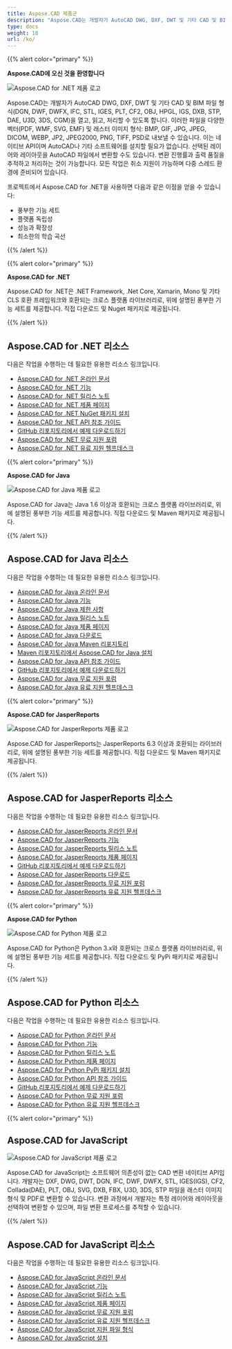 ```yaml
---
title: Aspose.CAD 제품군
description: "Aspose.CAD는 개발자가 AutoCAD DWG, DXF, DWT 및 기타 CAD 및 BIM 파일 형식(DGN, DWF, DWFX, IFC, STL, IGES, PLT, CF2, OBJ, HPGL, IGS, DXB, STP, DAE, U3D, 3DS, CGM 등)을 열고, 읽고, 처리할 수 있도록 합니다."
type: docs
weight: 10
url: /ko/
---
```


{{% alert color="primary" %}}

**Aspose.CAD에 오신 것을 환영합니다**

![Aspose.CAD for .NET 제품 로고](/_assets/home_1.png)

Aspose.CAD는 개발자가 AutoCAD DWG, DXF, DWT 및 기타 CAD 및 BIM 파일 형식(DGN, DWF, DWFX, IFC, STL, IGES, PLT, CF2, OBJ, HPGL, IGS, DXB, STP, DAE, U3D, 3DS, CGM)을 열고, 읽고, 처리할 수 있도록 합니다. 이러한 파일을 다양한 벡터(PDF, WMF, SVG, EMF) 및 래스터 이미지 형식: BMP, GIF, JPG, JPEG, DICOM, WEBP, JP2, JPEG2000, PNG, TIFF, PSD로 내보낼 수 있습니다. 이는 네이티브 API이며 AutoCAD나 기타 소프트웨어를 설치할 필요가 없습니다. 선택된 레이어와 레이아웃을 AutoCAD 파일에서 변환할 수도 있습니다.
변환 진행률과 출력 품질을 추적하고 처리하는 것이 가능합니다. 모든 작업은 취소 지원이 가능하며 다중 스레드 환경에 준비되어 있습니다.

프로젝트에서 Aspose.CAD for .NET을 사용하면 다음과 같은 이점을 얻을 수 있습니다:

- 풍부한 기능 세트
- 플랫폼 독립성
- 성능과 확장성
- 최소한의 학습 곡선

{{% /alert %}}

{{% alert color="primary" %}}

**Aspose.CAD for .NET**

Aspose.CAD for .NET은 .NET Framework, .Net Core, Xamarin, Mono 및 기타 CLS 호환 프레임워크와 호환되는 크로스 플랫폼 라이브러리로, 위에 설명된 풍부한 기능 세트를 제공합니다. 직접 다운로드 및 Nuget 패키지로 제공됩니다.

{{% /alert %}}

## **Aspose.CAD for .NET 리소스**

다음은 작업을 수행하는 데 필요한 유용한 리소스 링크입니다.

- [Aspose.CAD for .NET 온라인 문서](/ko/cad/net/)
- [Aspose.CAD for .NET 기능](/ko/cad/net/product-overview/#advanced-api-features)
- [Aspose.CAD for .NET 릴리스 노트](https://releases.aspose.com/cad/net/release-notes/)
- [Aspose.CAD for .NET 제품 페이지](https://products.aspose.com/cad/net/)
- [Aspose.CAD for .NET NuGet 패키지 설치](https://www.nuget.org/packages/Aspose.CAD/)
- [Aspose.CAD for .NET API 참조 가이드](https://reference.aspose.com/cad/net)
- [GitHub 리포지토리에서 예제 다운로드하기](https://github.com/aspose-cad/Aspose.CAD-for-.NET)
- [Aspose.CAD for .NET 무료 지원 포럼](https://forum.aspose.com/c/cad/19)
- [Aspose.CAD for .NET 유료 지원 헬프데스크](https://helpdesk.aspose.com/)

{{% alert color="primary" %}}

**Aspose.CAD for Java**

![Aspose.CAD for Java 제품 로고](/_assets/home_2.png)

Aspose.CAD for Java는 Java 1.6 이상과 호환되는 크로스 플랫폼 라이브러리로, 위에 설명된 풍부한 기능 세트를 제공합니다. 직접 다운로드 및 Maven 패키지로 제공됩니다.

{{% /alert %}}

## **Aspose.CAD for Java 리소스**

다음은 작업을 수행하는 데 필요한 유용한 리소스 링크입니다.

- [Aspose.CAD for Java 온라인 문서](/ko/cad/java/)
- [Aspose.CAD for Java 기능](/ko/cad/java/product-overview/#advanced-api-features)
- [Aspose.CAD for Java 제한 사항](/ko/cad/java/product-overview/#not-yet-supported)
- [Aspose.CAD for Java 릴리스 노트](https://releases.aspose.com/cad/java/release-notes/)
- [Aspose.CAD for Java 제품 페이지](https://products.aspose.com/cad/java/)
- [Aspose.CAD for Java 다운로드](https://releases.aspose.com/cad/java/)
- [Aspose.CAD for Java Maven 리포지토리](https://releases.aspose.com/java/repo/com/aspose/aspose-cad/)
- [Maven 리포지토리에서 Aspose.CAD for Java 설치](/ko/cad/java/installation/)
- [Aspose.CAD for Java API 참조 가이드](https://reference.aspose.com/cad/java)
- [GitHub 리포지토리에서 예제 다운로드하기](https://github.com/aspose-cad/Aspose.CAD-for-Java)
- [Aspose.CAD for Java 무료 지원 포럼](https://forum.aspose.com/c/cad/19)
- [Aspose.CAD for Java 유료 지원 헬프데스크](https://helpdesk.aspose.com/)

{{% alert color="primary" %}}

**Aspose.CAD for JasperReports**

![Aspose.CAD for JasperReports 제품 로고](/_assets/home_3.png)

Aspose.CAD for JasperReports는 JasperReports 6.3 이상과 호환되는 라이브러리로, 위에 설명된 풍부한 기능 세트를 제공합니다. 직접 다운로드 및 Maven 패키지로 제공됩니다.

{{% /alert %}}

## **Aspose.CAD for JasperReports 리소스**

다음은 작업을 수행하는 데 필요한 유용한 리소스 링크입니다.

- [Aspose.CAD for JasperReports 온라인 문서](/ko/cad/jasperreports/)
- [Aspose.CAD for JasperReports 기능](/ko/cad/jasperreports/features-overview/)
- [Aspose.CAD for JasperReports 릴리스 노트](https://releases.aspose.com/cad/jasperreports/release-notes/)
- [Aspose.CAD for JasperReports 제품 페이지](https://products.aspose.com/cad/jasperreports/)
- [GitHub 리포지토리에서 예제 다운로드하기](https://github.com/aspose-cad/Aspose.CAD-for-JasperReports)
- [Aspose.CAD for JasperReports 다운로드](https://downloads.aspose.com/cad/jasperreports)
- [Aspose.CAD for JasperReports 무료 지원 포럼](https://forum.aspose.com/c/cad/19)
- [Aspose.CAD for JasperReports 유료 지원 헬프데스크](https://helpdesk.aspose.com/)

{{% alert color="primary" %}}

**Aspose.CAD for Python**

![Aspose.CAD for Python 제품 로고](/_assets/home_4.png)

Aspose.CAD for Python은 Python 3.x와 호환되는 크로스 플랫폼 라이브러리로, 위에 설명된 풍부한 기능 세트를 제공합니다. 직접 다운로드 및 PyPi 패키지로 제공됩니다.

{{% /alert %}}

## **Aspose.CAD for Python 리소스**

다음은 작업을 수행하는 데 필요한 유용한 리소스 링크입니다.

- [Aspose.CAD for Python 온라인 문서](/ko/cad/python-net/)
- [Aspose.CAD for Python 기능](/ko/cad/python-net/product-overview/#advanced-api-features)
- [Aspose.CAD for Python 릴리스 노트](https://releases.aspose.com/cad/python-net/release-notes/)
- [Aspose.CAD for Python 제품 페이지](https://products.aspose.com/cad/python-net/)
- [Aspose.CAD for Python PyPi 패키지 설치](https://pypi.org/project/aspose-cad/)
- [Aspose.CAD for Python API 참조 가이드](https://reference.aspose.com/cad/python-net)
- [GitHub 리포지토리에서 예제 다운로드하기](https://github.com/aspose-cad/Aspose.CAD-for-Python)
- [Aspose.CAD for Python 무료 지원 포럼](https://forum.aspose.com/c/cad/19)
- [Aspose.CAD for Python 유료 지원 헬프데스크](https://helpdesk.aspose.com/)

{{% alert color="primary" %}}

## **Aspose.CAD for JavaScript**

![Aspose.CAD for JavaScript 제품 로고](/_assets/home_5.png)

Aspose.CAD for JavaScript는 소프트웨어 의존성이 없는 CAD 변환 네이티브 API입니다. 개발자는 DXF, DWG, DWT, DGN, IFC, DWF, DWFX, STL, IGES(IGS), CF2, Collada(DAE), PLT, OBJ, SVG, DXB, FBX, U3D, 3DS, STP 파일을 래스터 이미지 형식 및 PDF로 변환할 수 있습니다.
변환 과정에서 개발자는 특정 레이어와 레이아웃을 선택하여 변환할 수 있으며, 파일 변환 프로세스를 추적할 수 있습니다.

{{% /alert %}}

## **Aspose.CAD for JavaScript 리소스**

다음은 작업을 수행하는 데 필요한 유용한 리소스 링크입니다.

- [Aspose.CAD for JavaScript 온라인 문서](/ko/cad/javascript-net/)
- [Aspose.CAD for JavaScript 기능](/ko/cad/javascript-net/features/)
- [Aspose.CAD for JavaScript 릴리스 노트](https://releases.aspose.com/cad/javascript-net/release-notes/)
- [Aspose.CAD for JavaScript 제품 페이지](https://products.aspose.com/cad/javascript-net/)
- [Aspose.CAD for JavaScript 무료 지원 포럼](https://forum.aspose.com/c/cad/19)
- [Aspose.CAD for JavaScript 유료 지원 헬프데스크](https://helpdesk.aspose.com/)
- [Aspose.CAD for JavaScript 지원 파일 형식](/ko/cad/javascript-net/supported-file-formats/)
- [Aspose.CAD for JavaScript 설치](/ko/cad/javascript-net/installation/)
